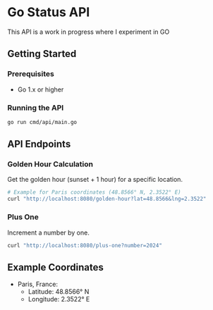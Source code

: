 # Go Status API

This API is a work in progress where I experiment in GO

## Getting Started

### Prerequisites
- Go 1.x or higher

### Running the API
```bash
go run cmd/api/main.go
```

## API Endpoints

### Golden Hour Calculation
Get the golden hour (sunset + 1 hour) for a specific location.

```bash
# Example for Paris coordinates (48.8566° N, 2.3522° E)
curl "http://localhost:8080/golden-hour?lat=48.8566&lng=2.3522"
```

### Plus One
Increment a number by one.

```bash
curl "http://localhost:8080/plus-one?number=2024"
```

## Example Coordinates
- Paris, France: 
  - Latitude: 48.8566° N
  - Longitude: 2.3522° E